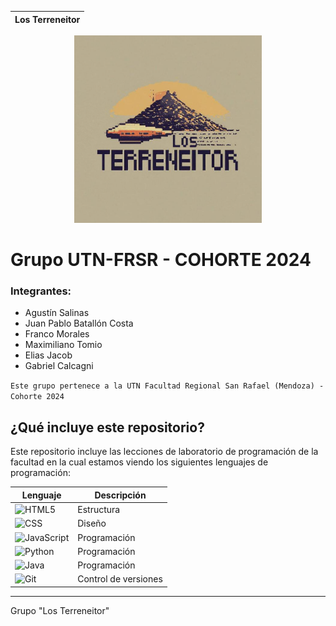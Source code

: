 <div align="center">

| Los Terreneitor |
| --------------- |

<img src="public/logo-terre.png" alt="Logo Portafolio Terreneitor" width="300" height="300" />

</div>

# Grupo UTN-FRSR - COHORTE 2024

### Integrantes:

- Agustín Salinas
- Juan Pablo Batallón Costa
- Franco Morales
- Maximiliano Tomio
- Elias Jacob
- Gabriel Calcagni

`Este grupo pertenece a la UTN Facultad Regional San Rafael (Mendoza) - Cohorte 2024`

## ¿Qué incluye este repositorio?

Este repositorio incluye las lecciones de laboratorio de programación de la facultad en la cual estamos viendo los siguientes lenguajes de programación:

| Lenguaje                                                                                             | Descripción          |
| ---------------------------------------------------------------------------------------------------- | -------------------- |
| ![HTML5](https://img.shields.io/badge/HTML5-%23E34F26.svg?logo=html5&logoColor=white)                | Estructura           |
| ![CSS](https://img.shields.io/badge/CSS-%231572B6.svg?logo=css3&logoColor=white)                     | Diseño               |
| ![JavaScript](https://img.shields.io/badge/JavaScript-%23F7DF1E.svg?logo=javascript&logoColor=black) | Programación         |
| ![Python](https://img.shields.io/badge/Python-3670A0?logo=python&logoColor=ffdd54)                   | Programación         |
| ![Java](https://img.shields.io/badge/Java-%23ED8B00.svg?logo=java&logoColor=white)                   | Programación         |
| ![Git](https://img.shields.io/badge/Git-%23F05033.svg?logo=git&logoColor=white)                      | Control de versiones |

---

<div aling="center">
Grupo "Los Terreneitor" 
</div>
